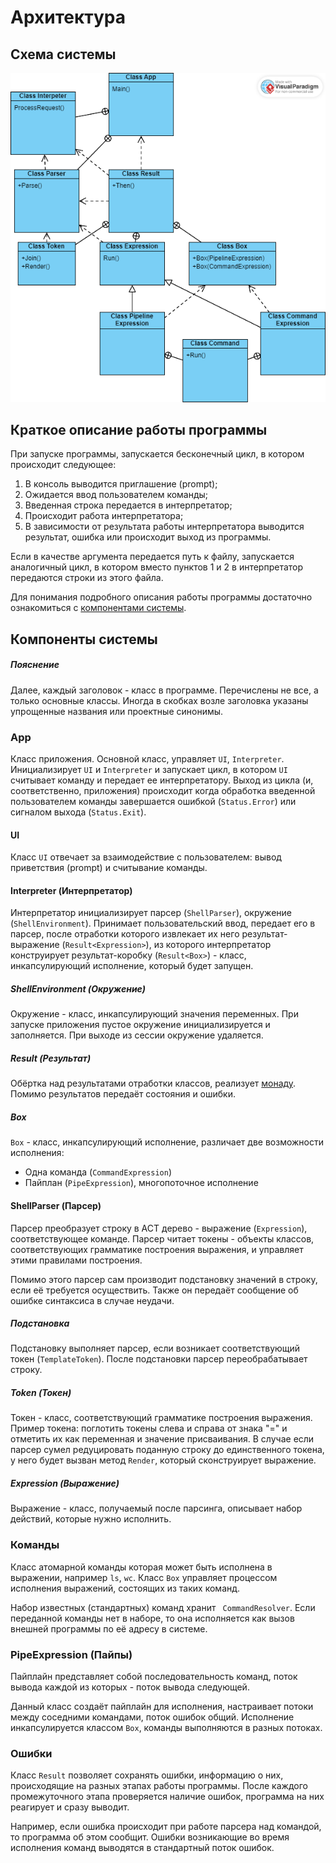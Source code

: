 # Архитектура

## Схема системы
    
![](./Arch.png)

## Краткое описание работы программы
При запуске программы, запускается бесконечный цикл, в котором происходит следующее:
1. В консоль выводится приглашение (prompt);
2. Ожидается ввод пользователем команды;
3. Введенная строка передается в интерпретатор;
4. Происходит работа интерпретатора;
5. В зависимости от результата работы интерпретатора выводится результат, ошибка или происходит выход из программы.

Если в качестве аргумента передается путь к файлу, запускается аналогичный цикл, в котором вместо пунктов 1 и 2 в интерпретатор передаются строки из этого файла.


Для понимания подробного описания работы программы достаточно ознакомиться с [компонентами системы](Архитектура.md#Компонентысистемы).

## Компоненты системы

##### Пояснение
Далее, каждый заголовок - класс в программе. Перечислены не все, а только основные классы. Иногда в скобках возле заголовка указаны упрощенные названия или проектные синонимы.  


### App
Класс приложения. Основной класс, управляет `UI`, `Interpreter`.
Инициализирует `UI` и `Interpreter` и запускает цикл, в котором `UI` считывает команду
и передает ее интерпретатору. Выход из цикла (и, соответственно, приложения) происходит когда обработка введенной пользователем команды завершается ошибкой (`Status.Error`) или сигналом выхода (`Status.Exit`).

#### UI

Класс `UI` отвечает за взаимодействие с пользователем: вывод приветствия (prompt) и считывание команды.

#### Interpreter (Интерпретатор)

Интерпретатор инициализирует парсер (`ShellParser`),  окружение (`ShellEnvironment`). Принимает пользовательский ввод, передает его в парсер, после отработки которого извлекает их него результат-выражение (`Result<Expression>`), из которого интерпретатор конструирует результат-коробку (`Result<Box>`) - класс, инкапсулирующий исполнение, который будет запущен.

##### ShellEnvironment (Окружение)
Окружение - класс, инкапсулирующий значения переменных. При запуске приложения пустое окружение инициализируется и заполняется. При выходе из сессии окружение удаляется.

##### Result (Результат)
Обёртка над результатами отработки классов, реализует [монаду](https://ru.wikipedia.org/wiki/Монада_(программирование)). Помимо результатов передаёт состояния и ошибки.

##### Box
`Box` - класс, инкапсулирующий исполнение, различает две возможности исполнения:
+ Одна команда (`CommandExpression`)
+ Пайплан (`PipeExpression`), многопоточное исполнение

#### ShellParser (Парсер)
Парсер преобразует строку в АСТ дерево - выражение (`Expression`), соответствующее команде. Парсер читает токены - объекты классов, соответствующих грамматике построения выражения, и управляет этими правилами построения.  

Помимо этого парсер сам производит подстановку значений в строку, если её требуется осуществить. Также он передаёт сообщение об ошибке синтаксиса в случае неудачи. 

##### Подстановка
Подстановку выполняет парсер, если возникает соответствующий токен (`TemplateToken`). После подстановки парсер переобрабатывает строку.

##### Token (Токен)
Токен - класс, соответствующий грамматике построения выражения. Пример токена: поглотить токены слева и справа от знака "=" и отметить их как переменная и значение присваивания. В случае если парсер сумел редуцировать поданную строку до единственного токена, у него будет вызван метод `Render`, который сконструирует выражение.        

##### Expression (Выражение)
Выражение - класс, получаемый после парсинга, описывает набор действий, которые нужно исполнить.

### Команды

Класс атомарной команды которая может быть исполнена в выражении, например `ls`, `wc`. Класс `Box` управляет процессом исполнения выражений, состоящих из таких команд.

Набор известных (стандартных) команд хранит ` CommandResolver`. Если переданной команды нет в наборе, то она исполняется как вызов внешней программы по её адресу в системе.    

### PipeExpression (Пайпы)
Пайплайн представляет собой последовательность команд, поток вывода каждой из которых - поток вывода следующей. 

Данный класс создаёт пайплайн для исполнения, настраивает потоки между соседними командами, поток ошибок общий. Исполнение инкапсулируется классом `Box`, команды выполняются в разных потоках.

### Ошибки

Класс `Result` позволяет сохранять ошибки, информацию о них, происходящие на разных этапах работы программы. После каждого промежуточного этапа проверяется наличие ошибок, программа на них реагирует и сразу выводит.

Например, если ошибка происходит при работе парсера над командой, то программа об этом сообщит.
Ошибки возникающие во время исполнения команд выводятся в стандартный поток ошибок. 
